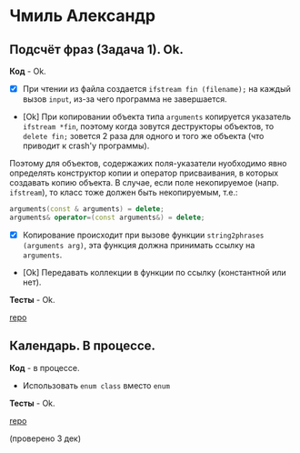 # Чмиль Александр

## Подсчёт фраз (Задача 1). Ok.

**Код** - Ok.

- [X] При чтении из файла создается `ifstream fin (filename);` на каждый вызов `input`, из-за чего программа не завершается.

- [Ok] При копировании объекта типа `arguments` копируется указатель `ifstream *fin`,
поэтому когда зовутся деструкторы объектов, то `delete fin;` зовется 2 раза для одного и того же объекта (что приводит к crash'у программы).

Поэтому для объектов, содержажих поля-указатели нуобходимо явно определять конструктор копии и оператор присваивания,
в которых создавать копию объекта.
В случае, если поле некопируемое (напр. `ifstream`), то класс тоже должен быть некопируемым, т.е.:
```C++
arguments(const & arguments) = delete;
arguments& operator=(const arguments&) = delete;
```

- [X] Копирование происходит при вызове функции `string2phrases (arguments arg)`, эта функция должна принимать ссылку на `arguments`.

- [Ok] Передавать коллекции в функции по ссылку (константной или нет).

**Тесты** - Ok.



[repo](https://bitbucket.org/chmil_oop/chmil_oop)

## Календарь. В процессе.

**Код** - в процессе.

- Использовать `enum class` вместо `enum`

**Тесты** - Ok.

[repo](ssh://hg@bitbucket.org/chmil_oop/lab2)

(проверено 3 дек)
